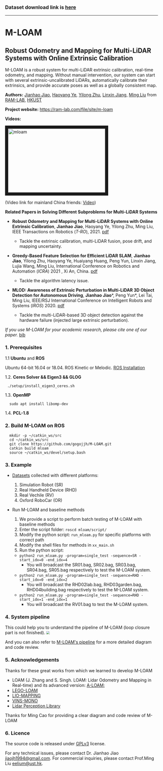 ### Dataset download link is [here](http://gofile.me/4jm56/zU2yvg3bH)
---
# M-LOAM
## Robust Odometry and Mapping for Multi-LiDAR Systems with Online Extrinsic Calibration
M-LOAM is a robust system for multi-LiDAR extrinsic calibration, real-time odometry, and mapping. Without manual intervention, our system can start with several extrinsic-uncalibrated LiDARs, automatically calibrate their extrinsics, and provide accurate poses as well as a globally consistent map.

**Authors:** 
[Jianhao Jiao](http://gogojjh.github.io), 
[Haoyang Ye](https://github.com/hyye),
[Yilong Zhu](https://scholar.google.com/citations?user=x8n6v2oAAAAJ&hl=zh-CN),
[Linxin Jiang](https://github.com/jianglingxin),
[Ming Liu](https://scholar.google.com/citations?user=CdV5LfQAAAAJ&hl=zh-CN)
from [RAM-LAB](https://www.ram-lab.com), [HKUST](http://www.ust.hk)

**Project website:** https://ram-lab.com/file/site/m-loam

**Videos:**

<a href="https://www.youtube.com/watch?v=VqaIb3GaCmE" target="_blank"><img src="https://img.youtube.com/vi/VqaIb3GaCmE/0.jpg" 
alt="mloam" width="320" height="210" border="10" /></a>

(Video link for mainland China friends: <a href="https://www.bilibili.com/video/BV1ur4y1K7FR/">Video</a>)

**Related Papers in Solving Different Subproblems for Multi-LiDAR Systems**
* **Robust Odometry and Mapping for Multi-LiDAR Systems with Online Extrinsic Calibration**, **Jianhao Jiao**, Haoyang Ye, Yilong Zhu, Ming Liu, IEEE Transactions on Robotics (*T-RO*), 2021. [pdf](https://arxiv.org/pdf/2010.14294.pdf)
  - Tackle the extrinsic calibration, multi-LiDAR fusion, pose drift, and mapping uncertainty.

* **Greedy-Based Feature Selection for Efficient LiDAR SLAM**, **Jianhao Jiao**, Yilong Zhu, Haoyang Ye, Huaiyang Huang, Peng Yun, Linxin Jiang, Lujia Wang, Ming Liu, 
International Conference on Robotics and Automation (*ICRA*) 2021 , Xi An, China. [pdf](https://www.ram-lab.com/papers/2021/jiao2021greedy.pdf)
  - Tackle the algorithm latency issue.

* **MLOD: Awareness of Extrinsic Perturbation in Multi-LiDAR 3D Object Detection for Autonomous Driving**, **Jianhao Jiao***, Peng Yun*, Lei Tai, Ming Liu, IEEE/RSJ International Conference on Intelligent Robots and Systems (*IROS*) 2020. [pdf](https://arxiv.org/abs/2010.11702.pdf)
  - Tackle the multi-LiDAR-based 3D object detection against the hardware failure (injected large extrinsic perturbation).

*If you use M-LOAM for your academic research, please cite one of our paper.* [bib](https://github.com/gogojjh/M-LOAM/blob/mloam_gf/docs/support_files/paper_bib.txt)

<!-- ----------------------------------------------------------- -->
### 1. Prerequisites
1.1 **Ubuntu** and **ROS**

Ubuntu 64-bit 16.04 or 18.04.
ROS Kinetic or Melodic. [ROS Installation](http://wiki.ros.org/ROS/Installation)

1.2. **Ceres Solver && Eigen3 && GLOG**

```
 ./setup/install_eigen3_ceres.sh
```

1.3. **OpenMP**
```
  sudo apt install libomp-dev
```

1.4. **PCL-1.8**

### 2. Build M-LOAM on ROS
```
  mkdir -p ~/catkin_ws/src
  cd ~/catkin_ws/src
  git clone https://github.com/gogojjh/M-LOAM.git
  catkin build mloam
  source ~/catkin_ws/devel/setup.bash
```

<!-- ----------------------------------------------------------- -->
### 3. Example
* [Datasets](http://gofile.me/4jm56/zU2yvg3bH) collected with different platforms:
  1. Simulation Robot (SR)
  2. Real Handheld Device (RHD)
  3. Real Vechile (RV)
  4. Oxford RoboCar (OR)

* Run M-LOAM and baseline methods
  1. We provide a script to perform batch testing of M-LOAM with baseline methods
  2. Enter the script folder: ``roscd mloam/script/``
  3. Modify the python script: ``run_mloam.py`` for specific platforms with correct path
  4. Modify the shell files for methods in ``xx_main.sh``
  5. Run the python script: 
  * ``python2 run_mloam.py -program=single_test -sequence=SR -start_idx=0 -end_idx=4`` 
    * You will broadcast the SR01.bag, SR02.bag, SR03.bag, SR04.bag, SR05.bag respectively to test the M-LOAM system.
  * ``python2 run_mloam.py -program=single_test -sequence=RHD -start_idx=0 -end_idx=2`` 
    * You will broadcast the RHD02lab.bag, RHD03garden.bag, RHD04building.bag respectively to test the M-LOAM system.
  * ``python2 run_mloam.py -program=single_test -sequence=RHD -start_idx=1 -end_idx=1`` 
    * You will broadcast the RV01.bag to test the M-LOAM system.

<!-- ----------------------------------------------------------- -->
### 4. System pipeline
This could help you to understand the pipeline of M-LOAM (loop closure part is not finished). 
<img src="docs/picture/mloam_pipeline.png" style="zoom:67%;" />

And you can also refer to [M-LOAM's pipeline](docs/mloam-pipeline-chinese.pdf) for a more detailed diagram and code review.

<!-- ----------------------------------------------------------- -->
### 5. Acknowledgements
Thanks for these great works from which we learned to develop M-LOAM

* LOAM (J. Zhang and S. Singh. LOAM: Lidar Odometry and Mapping in Real-time) and its advanced version: [A-LOAM](https://github.com/HKUST-Aerial-Robotics/A-LOAM);
* [LEGO-LOAM](https://github.com/RobustFieldAutonomyLab/LeGO-LOAM)
* [LIO-MAPPING](https://github.com/hyye/lio-mapping)
* [VINS-MONO](https://github.com/HKUST-Aerial-Robotics/VINS-Mono)
* [Lidar Perception Library](https://github.com/LidarPerception/common_lib)

Thanks for Ming Cao for providing a clear diagram and code review of M-LOAM

<!-- ----------------------------------------------------------- -->
### 6. Licence
The source code is released under [GPLv3](http://www.gnu.org/licenses/) license.

For any technical issues, please contact Dr. Jianhao Jiao <jiaojh1994@gmail.com>. For commercial inquiries, please contact Prof.Ming Liu <eelium@ust.hk>.

